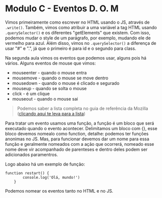 # Modulo C - Eventos D. O. M

Vimos primeiramente como escrever no HTML usando o JS, através de `.write()`. Também, vimos como atribuir a uma variável a tag HTML usando `.querySelector()` e os diferentes "getElements" que existem. Com isso, podemos mudar o style de um parágrafo, por exemplo, mudando ele de vermelho para azul. Além disso, vimos no `.querySelector()` a diferença de usar "#" e ".", já que o primeiro é para id e o segundo para class.

Na segunda aula vimos os eventos que podemos usar, alguns pois há vários.
Alguns eventos de mouse que vimos:

- mouseenter - quando o mouse entra
- mousemove - quando o mouse se move dentro
- mousedown - quando o mouse é clicado e segurado
- mouseup - quando se solta o mouse
- click - é um clique
- mouseout - quando o mouse sai

> Podemos saber a lista completa no guia de referência da Mozilla ([clicando aqui te leva para a lista](https://developer.mozilla.org/pt-BR/docs/Web/Events))

Para tratar um evento usamos uma função, a função é um bloco que será executado quando o evento acontecer. Delimitamos um bloco com {}, esse bloco devemos nomealo como function, detalhe: podemos ter funções anonimas no JS. Mas, para funcionar devemos dar um nome para essa função e geralmente nomeados com a ação que ocorrerá, nomeado esse nome deve vir acompanhado de parenteses e dentro deles podem ser adicionados paramentros.

Logo abaixo há um exemplo de função:

    function restart() {
            console.log('Olá, mundo!')
        }

Podemos nomear os eventos tanto no HTML e no JS.